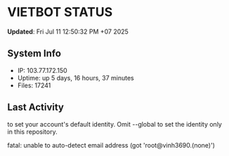 # VIETBOT STATUS
**Updated**: Fri Jul 11 12:50:32 PM +07 2025

## System Info
- IP: 103.77.172.150
- Uptime: up 5 days, 16 hours, 37 minutes
- Files: 17241

## Last Activity

to set your account's default identity.
Omit --global to set the identity only in this repository.

fatal: unable to auto-detect email address (got 'root@vinh3690.(none)')
